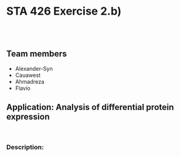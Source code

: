 # STA 426 Exercise 2.b)

<br><br>

## Team members
* Alexander-Syn
* Cauawest
* Ahmadreza
* Flavio

## Application: Analysis of differential protein expression
<br>

### Description:
<br>

### 
